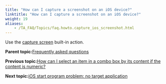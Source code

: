 ```yaml
--- 
title: "How can I capture a screenshot on an iOS device?"
linktitle: "How can I capture a screenshot on an iOS device?"
weight: 19
aliases: 
    - /TA_FAQ/Topics/faq.howto.capture_ios_screenshot.html
---
```


Use the [capture screen](/TA_Automation/Topics/bia_capture_screen.html) built-in action.

**Parent topic:**[Frequently asked questions](/TA_Help/Topics/Support_FAQ.html)

**Previous topic:**[How can I select an item in a combo box by its content if the content is numeric?](/TA_FAQ/Topics/faq.select_combo_box_with_numeric_value.html)

**Next topic:**[iOS start program problem: no target application](/TA_FAQ/Topics/faq.tshoot.ios.start_program.aut_not_found.html)

